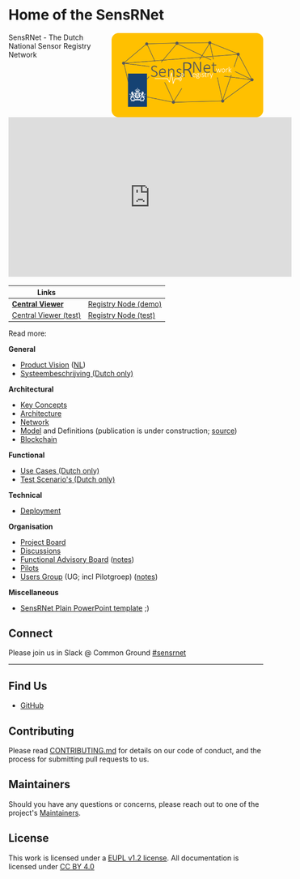 # Home of the SensRNet

<img src="img/SensRNet-logo.png" width="300" align="right">

SensRNet - The Dutch National Sensor Registry Network

<iframe width="560" height="315" src="https://www.youtube-nocookie.com/embed/0L6a2F_GpOg" title="YouTube video player" frameborder="0" allow="accelerometer; autoplay; clipboard-write; encrypted-media; gyroscope; picture-in-picture" allowfullscreen></iframe>

| Links                                                             |                                                                |
| ----------------------------------------------------------------- | -------------------------------------------------------------- |
| **[Central Viewer](https://viewer.sensorenregister.nl/)**         | [Registry Node (demo)](https://demo.sensorenregister.nl/)      |
| [Central Viewer (test)](https://viewer.test.sensorenregister.nl/) | [Registry Node (test)](https://demo.test.sensorenregister.nl/) |

Read more:

**General**

- [Product Vision](ProductVision.md) ([NL](ProductVisionNL.md))
- [Systeembeschrijving (Dutch only)](SystemDescriptionNL.md)

**Architectural**

- [Key Concepts](KeyConcepts.md)
- [Architecture](Architecture.md)
- [Network](Network.md)
- [Model](Model.md) and Definitions (publication is under construction; [source](https://github.com/kadaster-labs/sensrnet-home/blob/main/docs/Definitions.rst))
- [Blockchain](Blockchain.md)

**Functional**

- [Use Cases (Dutch only)](UseCasesNL.md)
- [Test Scenario's (Dutch only)](TestScenariosNL.md)

**Technical**

- [Deployment](Deployment.md)

**Organisation**

- [Project Board](https://github.com/orgs/kadaster-labs/projects/1?fullscreen=true)
- [Discussions](https://github.com/kadaster-labs/sensrnet-home/discussions)
- [Functional Advisory Board](FAB.md) ([notes](notes/))
- [Pilots](Pilots.md)
- [Users Group](UsersGroup.md) (UG; incl Pilotgroep) ([notes](notes/))

**Miscellaneous**

- [SensRNet Plain PowerPoint template](2021-SensRNet-plain-PowerPoint-template.potx) ;)

## Connect

Please join us in Slack @ Common Ground [#sensrnet](https://samenorganiseren.slack.com/archives/C020BGH5N0J)

---

## Find Us

* [GitHub](https://github.com/kadaster-labs/sensrnet-home)

## Contributing

Please read [CONTRIBUTING.md](https://github.com/kadaster-labs/sensrnet-home/blob/main/CONTRIBUTING.md) for details on our code of conduct, and the process for submitting pull requests to us.

## Maintainers <a name="maintainers"></a>

Should you have any questions or concerns, please reach out to one of the project's [Maintainers](https://github.com/kadaster-labs/sensrnet-home/blob/main/MAINTAINERS.md).

## License

This work is licensed under a [EUPL v1.2 license](https://github.com/kadaster-labs/sensrnet-home/blob/main/LICENSE.md). All documentation is licensed under [CC BY 4.0](https://creativecommons.org/licenses/by/4.0/)
